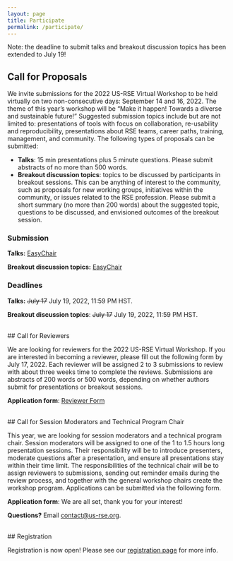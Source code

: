 ```yaml
---
layout: page
title: Participate
permalink: /participate/
---
```



<div class="alert alert-warning" role="alert">
  Note: the deadline to submit talks and breakout discussion topics has been extended to July 19!
</div>

## Call for Proposals

We invite submissions for the 2022 US-RSE Virtual Workshop to be held virtually on two non-consecutive days: September 14 and 16, 2022. The theme of this year’s workshop will be “Make it happen! Towards a diverse and sustainable future!” Suggested submission topics include but are not limited to: presentations of tools with focus on collaboration, re-usability and reproducibility, presentations about RSE teams, career paths, training, management, and community. The following types of proposals can be submitted:

- **Talks**: 15 min presentations plus 5 minute questions. Please submit abstracts of no more than 500 words.
- **Breakout discussion topics**: topics to be discussed by participants in breakout sessions. This can be anything of interest to the community, such as proposals for new working groups, initiatives within the community, or issues related to the RSE profession. Please submit a short summary (no more than 200 words) about the suggested topic, questions to be discussed, and envisioned outcomes of the breakout session.

### Submission


**Talks:** [EasyChair](https://easychair.org/conferences/?conf=usrsevw2022)

<!-- Talk Submissions are now closed. If you want to check on your previously submitted a talk abstract, please login to [EasyChair](https://easychair.org/). -->

**Breakout discussion topics:** [EasyChair](https://easychair.org/conferences/?conf=usrsevw2022)

### Deadlines

**Talks:** ~~July 17~~ July 19, 2022, 11:59 PM HST.

**Breakout discussion topics**: ~~July 17~~ July 19, 2022, 11:59 PM HST.


<br>
## Call for Reviewers

We are looking for reviewers for the 2022 US-RSE Virtual Workshop. If you are interested in becoming a reviewer, please fill out the following form by July 17, 2022. Each reviewer will be assigned 2 to 3 submissions to review with about three weeks time to complete the reviews. Submissions are abstracts of 200 words or 500 words, depending on whether authors submit for presentations or breakout sessions.


**Application form**: [Reviewer Form](https://tinyurl.com/USRSEreviewer)

<br>
## Call for Session Moderators and Technical Program Chair

This year, we are looking for session moderators and a technical program chair. Session moderators will be assigned to one of the 1 to 1.5 hours long presentation sessions. Their responsibility will be to introduce presenters, moderate questions after a presentation, and ensure all presentations stay within their time limit. The responsibilities of the technical chair will be to assign reviewers to submissions, sending out reminder emails during the review process, and together with the general workshop chairs create the workshop program. Applications can be submitted via the following form.


**Application form**: We are all set, thank you for your interest! <!--[Moderators and Technical Chair](https://forms.gle/erB6UBzMiLgCjwPD8)-->


**Questions?** Email [contact@us-rse.org](mailto:contact@us-rse.org).

<br>
## Registration

Registration is now open! Please see our <a href="{{ site.baseurl }}/registration">registration page</a> for more info.
